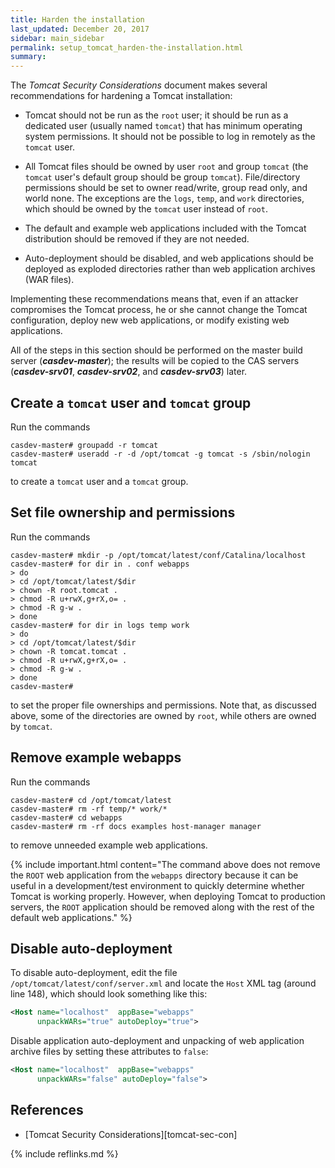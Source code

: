 ```yaml
---
title: Harden the installation
last_updated: December 20, 2017
sidebar: main_sidebar
permalink: setup_tomcat_harden-the-installation.html
summary:
---
```


The *Tomcat Security Considerations* document makes several recommendations for hardening a Tomcat installation:

* Tomcat should not be run as the `root` user; it should be run as a dedicated user (usually named `tomcat`) that has minimum operating system permissions. It should not be possible to log in remotely as the `tomcat` user.

* All Tomcat files should be owned by user `root` and group `tomcat` (the `tomcat` user's default group should be group `tomcat`). File/directory permissions should be set to owner read/write, group read only, and world none. The exceptions are the `logs`, `temp`, and `work` directories, which should be owned by the `tomcat` user instead of `root`.

* The default and example web applications included with the Tomcat distribution should be removed if they are not needed.

* Auto-deployment should be disabled, and web applications should be deployed as exploded directories rather than web application archives (WAR files).

Implementing these recommendations means that, even if an attacker compromises the Tomcat process, he or she cannot change the Tomcat configuration, deploy new web applications, or modify existing web applications.

All of the steps in this section should be performed on the master build server (***casdev-master***); the results will be copied to the CAS servers (***casdev-srv01***, ***casdev-srv02***, and ***casdev-srv03***) later.

## Create a `tomcat` user and `tomcat` group

Run the commands

```console
casdev-master# groupadd -r tomcat
casdev-master# useradd -r -d /opt/tomcat -g tomcat -s /sbin/nologin tomcat
```

to create a `tomcat` user and a `tomcat` group.

## Set file ownership and permissions

Run the commands

```console
casdev-master# mkdir -p /opt/tomcat/latest/conf/Catalina/localhost
casdev-master# for dir in . conf webapps
> do
> cd /opt/tomcat/latest/$dir
> chown -R root.tomcat .
> chmod -R u+rwX,g+rX,o= .
> chmod -R g-w .
> done
casdev-master# for dir in logs temp work
> do
> cd /opt/tomcat/latest/$dir
> chown -R tomcat.tomcat .
> chmod -R u+rwX,g+rX,o= .
> chmod -R g-w .
> done
casdev-master#  
```

to set the proper file ownerships and permissions. Note that, as discussed above, some of the directories are owned by `root`, while others are owned by `tomcat`.

## Remove example webapps

Run the commands

```console
casdev-master# cd /opt/tomcat/latest
casdev-master# rm -rf temp/* work/*
casdev-master# cd webapps
casdev-master# rm -rf docs examples host-manager manager
```

to remove unneeded example web applications.

{% include important.html content="The command above does not remove the `ROOT` web application from the `webapps` directory because it can be useful in a development/test environment to quickly determine whether Tomcat is working properly. However, when deploying Tomcat to production servers, the `ROOT` application should be removed along with the rest of the default web applications." %}

## Disable auto-deployment

To disable auto-deployment, edit the file `/opt/tomcat/latest/conf/server.xml` and locate the `Host` XML tag (around line 148), which should look something like this:

```xml
<Host name="localhost"  appBase="webapps"
      unpackWARs="true" autoDeploy="true">
```

Disable application auto-deployment and unpacking of web application archive files by setting these attributes to `false`:

```xml
<Host name="localhost"  appBase="webapps"
      unpackWARs="false" autoDeploy="false">
```

## References

* [Tomcat Security Considerations][tomcat-sec-con]

{% include reflinks.md %}
